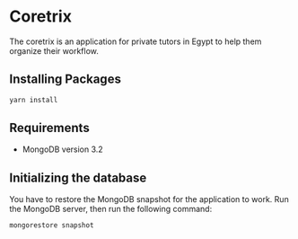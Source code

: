 # Coretrix

The coretrix is an application for private tutors in Egypt to help them organize their workflow.

## Installing Packages

```sh
yarn install
```

## Requirements

* MongoDB version 3.2

## Initializing the database

You have to restore the MongoDB snapshot for the application to work.
Run the MongoDB server, then run the following command:

```sh
mongorestore snapshot
```